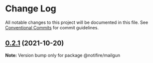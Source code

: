 # Change Log

All notable changes to this project will be documented in this file.
See [Conventional Commits](https://conventionalcommits.org) for commit guidelines.

## [0.2.1](https://github.com/notifirehq/mailgun/compare/v0.1.4...v0.2.1) (2021-10-20)

**Note:** Version bump only for package @notifire/mailgun


